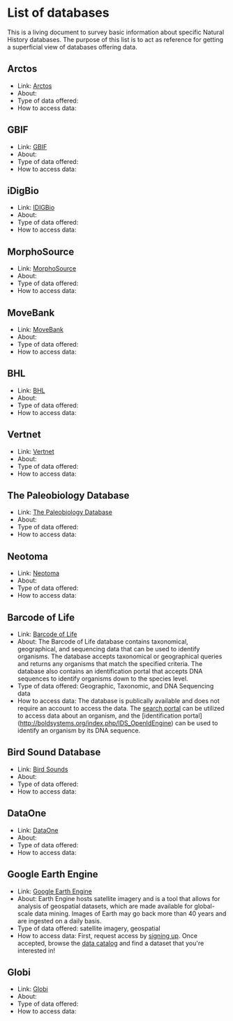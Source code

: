 # List of databases

This is a living document to survey basic information about specific Natural History databases. The purpose of this list is to act as reference for getting a superficial view of databases offering data.  

## Arctos

- Link: [Arctos](http://arctos.database.museum/home.cfm)
- About:
- Type of data offered:
- How to access data:

## GBIF

- Link: [GBIF](https://www.gbif.org/)
- About:
- Type of data offered:
- How to access data:

## iDigBio

- Link: [IDIGBio](https://www.idigbio.org/)
- About:
- Type of data offered:
- How to access data:

## MorphoSource

- Link: [MorphoSource](https://www.morphosource.org/)
- About:
- Type of data offered:
- How to access data:

## MoveBank

- Link: [MoveBank](https://www.movebank.org/)
- About:
- Type of data offered:
- How to access data:

## BHL 

- Link: [BHL](https://www.biodiversitylibrary.org/)
- About:
- Type of data offered:
- How to access data:

## Vertnet

- Link: [Vertnet](http://vertnet.org/)
- About:
- Type of data offered:
- How to access data:

## The Paleobiology Database

- Link: [The Paleobiology Database](https://paleobiodb.org/#/)
- About:
- Type of data offered:
- How to access data:

## Neotoma

- Link: [Neotoma](https://www.neotomadb.org/)
- About:
- Type of data offered:
- How to access data:

## Barcode of Life

- Link:  [Barcode of Life](http://boldsystems.org/)
- About: The Barcode of Life database contains taxonomical, geographical, and sequencing data that can be used to identify organisms. The database accepts taxonomical or geographical queries and returns any organisms that match the specified criteria. The database also contains an identification portal that accepts DNA sequences to identify organisms down to the species level. 
- Type of data offered: Geographic, Taxonomic, and DNA Sequencing data
- How to access data: The database is publically available and does not require an account to access the data. The [search portal](http://boldsystems.org/index.php/Public_BINSearch?searchtype=records) can be utilized to access data about an organism, and the [identification portal] (http://boldsystems.org/index.php/IDS_OpenIdEngine) can be used to identify an organism by its DNA sequence. 

## Bird Sound Database

- Link: [Bird Sounds](https://www.xeno-canto.org/)
- About:
- Type of data offered:
- How to access data:

## DataOne

- Link: [DataOne](https://www.dataone.org/)
- About:
- Type of data offered:
- How to access data:

## Google Earth Engine

- Link: [Google Earth Engine](https://earthengine.google.com/)
- About: Earth Engine hosts satellite imagery and is a tool that allows for analysis of geospatial datasets, which are made available for global-scale data mining. Images of Earth may go back more than 40 years and are ingested on a daily basis. 
- Type of data offered: satellite imagery, geospatial
- How to access data: First, request access by [signing up](https://signup.earthengine.google.com/#!/). Once accepted, browse the [data catalog](https://developers.google.com/earth-engine/datasets/) and find a dataset that you're interested in! 

## Globi

- Link: [Globi](https://www.globalbioticinteractions.org/)
- About:
- Type of data offered:
- How to access data:
